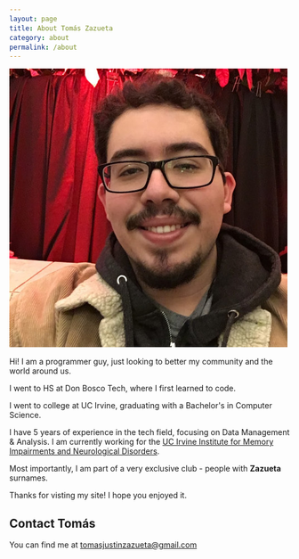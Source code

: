 ```yaml
---
layout: page
title: About Tomás Zazueta
category: about
permalink: /about
---
```


![tom zazueta](assets/img/profpic.jpg)

Hi! I am a programmer guy, just looking to better my community and the world around us.

I went to HS at Don Bosco Tech, where I first learned to code. 

I went to college at UC Irvine, graduating with a Bachelor's in Computer Science.

I have 5 years of experience in the tech field, focusing on Data Management & Analysis. I am currently working for the [UC Irvine Institute for Memory Impairments and Neurological Disorders](https://mind.uci.edu/).

Most importantly, I am part of a very exclusive club - people with **Zazueta** surnames.

Thanks for visting my site! I hope you enjoyed it. 

## Contact Tomás
You can find me at [tomasjustinzazueta@gmail.com](mailto:tomasjustinzazueta@gmail.com)